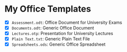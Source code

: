 My Office Templates
====================

- [x] `Assessment.odt`: Office Document for University Exams
- [x] `Documents.odt`: Generic Office Document
- [x] `Lectures.otp`: Presentation for University Lectures
- [x] `Plain Text.txt`: Generic Plain Text File
- [x] `Spreadsheets.ods`: Generic Office Spreadsheet